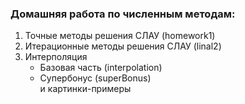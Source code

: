 ### Домашняя работа по численным методам:
1. Точные методы решения СЛАУ (homework1)
2. Итерационные методы решения СЛАУ (linal2)
3. Интерполяция
   - Базовая часть (interpolation)
   - Супербонус (superBonus) <br>
          и картинки-примеры
